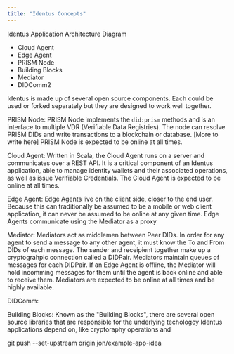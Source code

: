 ```yaml
---
title: "Identus Concepts"
---
```


Identus Application Architecture Diagram

- Cloud Agent
- Edge Agent
- PRISM Node
- Building Blocks
- Mediator
- DIDComm2


Identus is made up of several open source components.  Each could be used or forked separately but they are designed to work well together.

PRISM Node:
    PRISM Node implements the `did:prism` methods and is an interface to multiple VDR (Verifiable Data Registries).  The node can resolve PRISM DIDs and write transactions to a blockchain or database. [More to write here] PRISM Node is expected to be online at all times.

Cloud Agent:
    Written in Scala, the Cloud Agent runs on a server and communicates over a REST API.  It is a critical component of an Identus application, able to manage identity wallets and their associated operations, as well as issue Verifiable Credentials.  The Cloud Agent is expected to be online at all times.

Edge Agent:
    Edge Agents live on the client side, closer to the end user.  Because this can traditionally be assumed to be a mobile or web client application, it can never be assumed to be online at any given time.  Edge Agents communicate using the Mediator as a proxy

Mediator:
    Mediators act as middlemen between Peer DIDs.  In order for any agent to send a message to any other agent, it must know the To and From DIDs of each message. The sender and receipient together make up a cryptograhpic connection called a DIDPair.  Mediators maintain queues of messages for each DIDPair. If an Edge Agent is offline, the Mediator will hold incomming messages for them until the agent is back online and able to receive them.      Mediators are expected to be online at all times and be highly available.

DIDComm:

Building Blocks:
    Known as the "Building Blocks", there are several open source libraries that are responsible for the underlying techologoy Identus applications depend on, like cryptoraphy operations and 


git push --set-upstream origin jon/example-app-idea